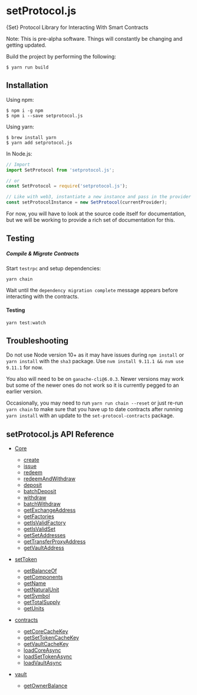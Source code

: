 # setProtocol.js
{Set} Protocol Library for Interacting With Smart Contracts

Note: This is pre-alpha software. Things will constantly be changing and getting updated.

Build the project by performing the following:
```shell
$ yarn run build
```

## Installation
Using npm:
```shell
$ npm i -g npm
$ npm i --save setprotocol.js
```
Using yarn:
```shell
$ brew install yarn
$ yarn add setprotocol.js
```

In Node.js:
```js
// Import
import SetProtocol from 'setprotocol.js';

// or
const SetProtocol = require('setprotocol.js');

// Like with web3, instantiate a new instance and pass in the provider
const setProtocolInstance = new SetProtocol(currentProvider);
```

For now, you will have to look at the source code itself for documentation, but we will be working to provide a rich set of documentation for this.

## Testing
##### Compile & Migrate Contracts

Start `testrpc` and setup dependencies:
```
yarn chain
```
Wait until the `dependency migration complete` message appears before interacting with the contracts.

#### Testing
```
yarn test:watch
```

## Troubleshooting
Do not use Node version 10+ as it may have issues during `npm install` or `yarn install` with the `sha3` package.  Use `nvm install 9.11.1 && nvm use 9.11.1` for now.

You also will need to be on `ganache-cli@6.0.3`.  Newer versions may work but some of the newer ones do not work so it is currently pegged to an earlier version.

Occasionally, you may need to run `yarn run chain --reset` or just re-run `yarn chain` to make sure that you have up to date contracts after running `yarn install` with an update to the `set-protocol-contracts` package.

## setProtocol.js API Reference
* [Core](documentation/classes/_coreapi_.coreapi.md)
  * [create](documentation/classes/_coreapi_.coreapi.md#create)
  * [issue](documentation/classes/_coreapi_.coreapi.md#issue)
  * [redeem](documentation/classes/_coreapi_.coreapi.md#redeem)
  * [redeemAndWithdraw](documentation/classes/_coreapi_.coreapi.md#redeemandwithdraw)
  * [deposit](documentation/classes/_coreapi_.coreapi.md#deposit)
  * [batchDeposit](documentation/classes/_coreapi_.coreapi.md#batchdeposit)
  * [withdraw](documentation/classes/_coreapi_.coreapi.md#withdraw)
  * [batchWithdraw](documentation/classes/_coreapi_.coreapi.md#batchwithdraw)
  * [getExchangeAddress](documentation/classes/_coreapi_.coreapi.md#getexchangeaddress)
  * [getFactories](documentation/classes/_coreapi_.coreapi.md#getfactories)
  * [getIsValidFactory](documentation/classes/_coreapi_.coreapi.md#getisvalidfactory)
  * [getIsValidSet](documentation/classes/_coreapi_.coreapi.md#getisvalidset)
  * [getSetAddresses](documentation/classes/_coreapi_.coreapi.md#getsetaddresses)
  * [getTransferProxyAddress](documentation/classes/_coreapi_.coreapi.md#gettransferproxyaddress)
  * [getVaultAddress](documentation/classes/_coreapi_.coreapi.md#getvaultaddress)

* [setToken](documentation/classes/_settokenapi_.settokenapi.md)
  * [getBalanceOf](documentation/classes/_settokenapi_.settokenapi.md#getbalanceof)
  * [getComponents](documentation/classes/_settokenapi_.settokenapi.md#getcomponents)
  * [getName](documentation/classes/_settokenapi_.settokenapi.md#getname)
  * [getNaturalUnit](documentation/classes/_settokenapi_.settokenapi.md#getnaturalunit)
  * [getSymbol](documentation/classes/_settokenapi_.settokenapi.md#getsymbol)
  * [getTotalSupply](documentation/classes/_settokenapi_.settokenapi.md#gettotalsupply)
  * [getUnits](documentation/classes/_settokenapi_.settokenapi.md#getunits)

* [contracts](documentation/classes/_contracts_api_.contractsapi.md)
  * [getCoreCacheKey](documentation/classes/_contractsapi_.contractsapi.md#getcorecachekey)
  * [getSetTokenCacheKey](documentation/classes/_contractsapi_.contractsapi.md#getsettokencachekey)
  * [getVaultCacheKey](documentation/classes/_contractsapi_.contractsapi.md#getvaultcachekey)
  * [loadCoreAsync](documentation/classes/_contractsapi_.contractsapi.md#loadcoreasync)
  * [loadSetTokenAsync](documentation/classes/_contractsapi_.contractsapi.md#loadsettokenasync)
  * [loadVaultAsync](documentation/classes/_contractsapi_.contractsapi.md#loadvaultasync)

* [vault](documentation/classes/_vaultapi_.vaultapi.md)
  * [getOwnerBalance](documentation/classes/_vaultapi_.vaultapi.md#getownerbalance)

